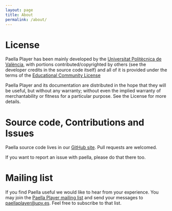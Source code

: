 ```yaml
---
layout: page
title: About
permalink: /about/
---
```


# License

Paella Player has been mainly developed by the [Universitat Politècnica de València](http://www.upv.es),
with portions contributed/copyrighted by others (see the developer credits in the source code itself)
and all of it is provided under the terms of the [Educational Community License](license.md)

Paella Player and its documentation are distributed in the hope that they will be useful,
but without any warranty; without even the implied warranty of merchantability or fitness for 
a particular purpose. See the License for more details.

# Source code, Contributions and Issues

Paella source code lives in our [GitHub site](https://github.com/polimediaupv/paella). Pull requests are welcomed.

If you want to report an issue with paella, please do that there too.

# Mailing list

If you find Paella useful we would like to hear from your experience. You may join the [Paella Player mailing list](https://listas.upv.es/mailman/listinfo/paellaplayer) and 
send your messages to [paellaplayer@upv.es](mailto:paellaplayer@upv.es). Feel free to subscribe to that list. 
